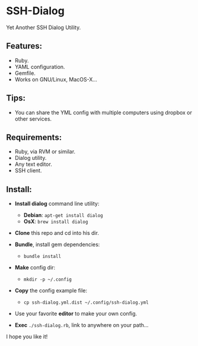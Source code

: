 SSH-Dialog
==========

Yet Another SSH Dialog Utility.

Features:
---------

- Ruby.
- YAML configuration.
- Gemfile.
- Works on GNU/Linux, MacOS-X...

Tips:
-----

- You can share the YML config with multiple computers using dropbox or other services.

Requirements:
-------------

- Ruby, via RVM or similar.
- Dialog utility.
- Any text editor.
- SSH client.

Install:
--------

- __Install dialog__ command line utility:

	- __Debian__: `apt-get install dialog`
	- __OsX__: `brew install dialog`

- __Clone__ this repo and cd into his dir.

- __Bundle__, install gem dependencies:

	- `bundle install`

- __Make__ config dir:

	- `mkdir -p ~/.config`

- __Copy__ the config example file:

	- `cp ssh-dialog.yml.dist ~/.config/ssh-dialog.yml`

- Use your favorite __editor__ to make your own config.

- __Exec__ `./ssh-dialog.rb`, link to anywhere on your path...

I hope you like it!

